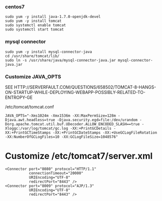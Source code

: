 ### centos7
    sudo yum -y install java-1.7.0-openjdk-devel
    sudo yum -y install tomcat
    sudo systemctl enable tomcat
    sudo systemctl start tomcat

### mysql connector
    sudo yum -y install mysql-connector-java
    cd /usr/share/tomcat/lib/
    sudo ln -s /usr/share/java/mysql-connector-java.jar mysql-connector-java.jar

### Customize JAVA_OPTS
SEE HTTP://SERVERFAULT.COM/QUESTIONS/658502/TOMCAT-8-HANGS-ON-STARTUP-WHILE-DEPLOYING-WEBAPP-POSSIBLY-RELATED-TO-ENTROPY-GE

/etc/tomcat/tomcat.conf

	JAVA_OPTS="-Xms1024m -Xmx1536m -XX:MaxPermSize=128m -Djava.awt.headless=true -Djava.security.egd=file:/dev/urandom -Dorg.apache.tomcat.util.buf.UDecoder.ALLOW_ENCODED_SLASH==true -Xloggc:/var/log/tomcat/gc.log -XX:+PrintGCDetails -XX:+PrintGCTimeStamps -XX:+PrintGCDateStamps -XX:+UseGCLogFileRotation -XX:NumberOfGCLogFiles=10 -XX:GCLogFileSize=1048576"


# Customize /etc/tomcat7/server.xml
~~~
<Connector port="8080" protocol="HTTP/1.1"
           connectionTimeout="20000"
           URIEncoding="UTF-8"
           redirectPort="8443" />
<Connector port="8009" protocol="AJP/1.3"
           URIEncoding="UTF-8"
           redirectPort="8443" />
~~~
